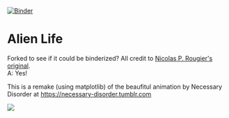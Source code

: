 [![Binder](http://mybinder.org/badge.svg)](http://beta.mybinder.org/repo/fomightez/alien-life?filename=index.ipynb)


# Alien Life

Forked to see if it could be binderized? All credit to [Nicolas P. Rougier's original](https://github.com/rougier/alien-life).  
A: Yes!

This is a remake (using matplotlib) of the beaufitul animation by Necessary
Disorder at https://necessary-disorder.tumblr.com

![](alien-life.gif)
